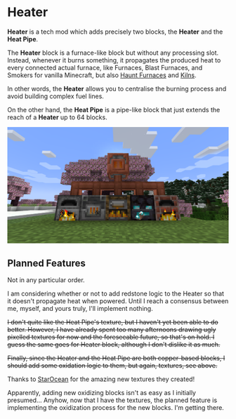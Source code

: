 # Heater

**Heater** is a tech mod which adds precisely two blocks, the **Heater** and the **Heat Pipe**.

The **Heater** block is a furnace-like block but without any processing slot. Instead, whenever it burns something, it propagates the produced heat to every connected actual furnace, like Furnaces, Blast Furnaces, and Smokers for vanilla Minecraft, but also [Haunt Furnaces](https://modrinth.com/mod/haunt-furnace) and [Kilns](https://modrinth.com/mod/embers-kiln).

In other words, the **Heater** allows you to centralise the burning process and avoid building complex fuel lines.

On the other hand, the **Heat Pipe** is a pipe-like block that just extends the reach of a **Heater** up to 64 blocks.

![Heater Showcase](img/Heater_Showcase_1.png)

## Planned Features

Not in any particular order.

I am considering whether or not to add redstone logic to the Heater so that it doesn't propagate heat when powered. Until I reach a consensus between me, myself, and yours truly, I'll implement nothing.

~~I don't quite like the Heat Pipe's texture, but I haven't yet been able to do better. However, I have already spent too many afternoons drawing ugly pixelled textures for now and the foreseeable future, so that's on hold. I guess the same goes for Heater block, although I don't dislike it as much.~~

~~Finally, since the Heater and the Heat Pipe are both copper-based blocks, I should add some oxidation logic to them, but again, textures, see above.~~

Thanks to [StarOcean](https://github.com/0Starocean0) for the amazing new textures they created!

Apparently, adding new oxidizing blocks isn't as easy as I initially presumed... Anyhow, now that I have the textures, the planned feature is implementing the oxidization process for the new blocks. I'm getting there.
